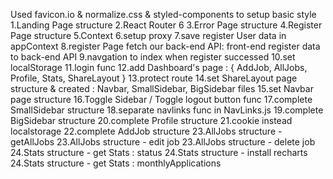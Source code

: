 Used favicon.io & normalize.css & styled-components to setup basic style
1.Landing Page structure
2.React Router 6
3.Error Page structure
4.Register Page structure
5.Context
6.setup proxy
7.save register User data in appContext
8.register Page fetch our back-end API: front-end register data to back-end API
9.navgation to index when register successed
10.set localStorage
11.login func
12.add Dashboard's page : { AddJob, AllJobs, Profile, Stats, ShareLayout }
13.protect route
14.set ShareLayout page structure & created : Navbar, SmallSidebar, BigSidebar files
15.set Navbar page structure
16.Toggle Sidebar / Toggle logout button func
17.complete SmallSidebar structure
18.separate navlinks func in NavLinks.js
19.complete BigSidebar structure
20.complete Profile structure
21.cookie instead localstorage
22.complete AddJob structure
23.AllJobs structure - getAllJobs
23.AllJobs structure - edit job
23.AllJobs structure - delete job
24.Stats structure - get Stats : status
24.Stats structure - install recharts
24.Stats structure - get Stats : monthlyApplications
